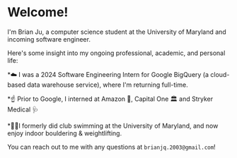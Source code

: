 # Welcome! 
I'm Brian Ju, a computer science student at the University of Maryland and incoming software engineer. 

Here's some insight into my ongoing professional, academic, and personal life:

*☁️ I was a 2024 Software Engineering Intern for Google BigQuery (a cloud-based data warehouse service), where I'm returning full-time.

*☝️ Prior to Google, I interned at Amazon 🍌, Capital One 🏛 and Stryker Medical 🩺

*🏋️‍♂️I formerly did club swimming at the University of Maryland, and now enjoy indoor bouldering & weightlifting. 

You can reach out to me with any questions at ```brianjq.2003@gmail.com```! 
